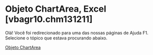 
# Objeto ChartArea, Excel [vbagr10.chm131211]

Olá! Você foi redirecionado para uma das nossas páginas de Ajuda F1. Selecione o tópico que estava procurando abaixo.

[Objeto ChartArea](http://msdn.microsoft.com/library/85fcf460-6b2b-142f-ce4a-4a74e9d8efd3%28Office.15%29.aspx)
